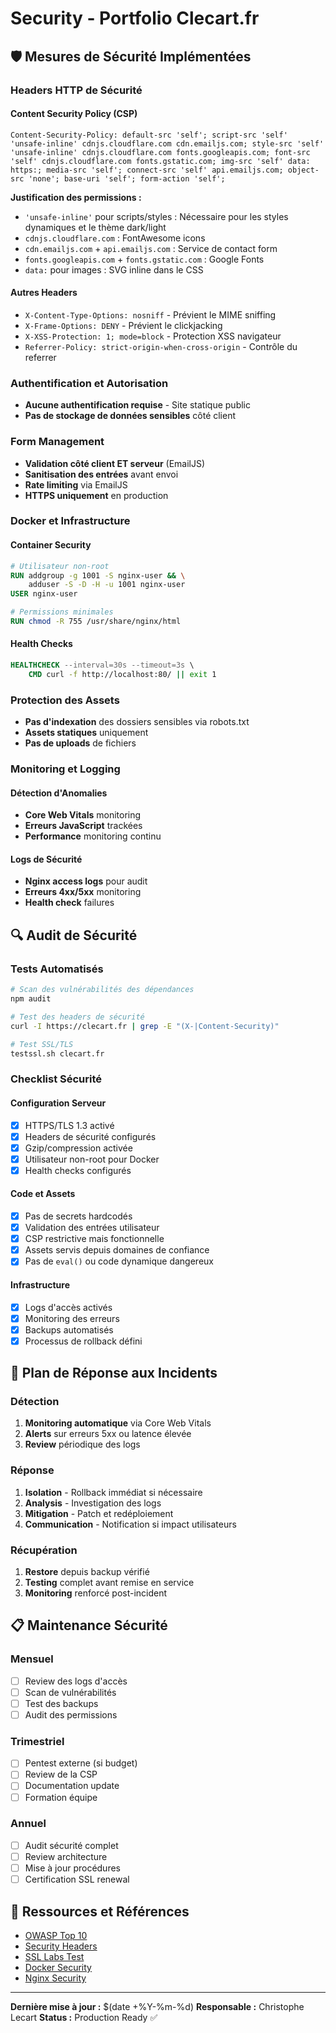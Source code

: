 # Security - Portfolio Clecart.fr

## 🛡️ Mesures de Sécurité Implémentées

### Headers HTTP de Sécurité

#### Content Security Policy (CSP)

```nginx
Content-Security-Policy: default-src 'self'; script-src 'self' 'unsafe-inline' cdnjs.cloudflare.com cdn.emailjs.com; style-src 'self' 'unsafe-inline' cdnjs.cloudflare.com fonts.googleapis.com; font-src 'self' cdnjs.cloudflare.com fonts.gstatic.com; img-src 'self' data: https:; media-src 'self'; connect-src 'self' api.emailjs.com; object-src 'none'; base-uri 'self'; form-action 'self';
```

**Justification des permissions :**

- `'unsafe-inline'` pour scripts/styles : Nécessaire pour les styles dynamiques et le thème dark/light
- `cdnjs.cloudflare.com` : FontAwesome icons
- `cdn.emailjs.com` + `api.emailjs.com` : Service de contact form
- `fonts.googleapis.com` + `fonts.gstatic.com` : Google Fonts
- `data:` pour images : SVG inline dans le CSS

#### Autres Headers

- `X-Content-Type-Options: nosniff` - Prévient le MIME sniffing
- `X-Frame-Options: DENY` - Prévient le clickjacking
- `X-XSS-Protection: 1; mode=block` - Protection XSS navigateur
- `Referrer-Policy: strict-origin-when-cross-origin` - Contrôle du referrer

### Authentification et Autorisation

- **Aucune authentification requise** - Site statique public
- **Pas de stockage de données sensibles** côté client

### Form Management

- **Validation côté client ET serveur** (EmailJS)
- **Sanitisation des entrées** avant envoi
- **Rate limiting** via EmailJS
- **HTTPS uniquement** en production

### Docker et Infrastructure

#### Container Security

```dockerfile
# Utilisateur non-root
RUN addgroup -g 1001 -S nginx-user && \
    adduser -S -D -H -u 1001 nginx-user
USER nginx-user

# Permissions minimales
RUN chmod -R 755 /usr/share/nginx/html
```

#### Health Checks

```dockerfile
HEALTHCHECK --interval=30s --timeout=3s \
    CMD curl -f http://localhost:80/ || exit 1
```

### Protection des Assets

- **Pas d'indexation** des dossiers sensibles via robots.txt
- **Assets statiques** uniquement
- **Pas de uploads** de fichiers

### Monitoring et Logging

#### Détection d'Anomalies

- **Core Web Vitals** monitoring
- **Erreurs JavaScript** trackées
- **Performance** monitoring continu

#### Logs de Sécurité

- **Nginx access logs** pour audit
- **Erreurs 4xx/5xx** monitoring
- **Health check** failures

## 🔍 Audit de Sécurité

### Tests Automatisés

```bash
# Scan des vulnérabilités des dépendances
npm audit

# Test des headers de sécurité
curl -I https://clecart.fr | grep -E "(X-|Content-Security)"

# Test SSL/TLS
testssl.sh clecart.fr
```

### Checklist Sécurité

#### Configuration Serveur

- [x] HTTPS/TLS 1.3 activé
- [x] Headers de sécurité configurés
- [x] Gzip/compression activée
- [x] Utilisateur non-root pour Docker
- [x] Health checks configurés

#### Code et Assets

- [x] Pas de secrets hardcodés
- [x] Validation des entrées utilisateur
- [x] CSP restrictive mais fonctionnelle
- [x] Assets servis depuis domaines de confiance
- [x] Pas de `eval()` ou code dynamique dangereux

#### Infrastructure

- [x] Logs d'accès activés
- [x] Monitoring des erreurs
- [x] Backups automatisés
- [x] Processus de rollback défini

## 🚨 Plan de Réponse aux Incidents

### Détection

1. **Monitoring automatique** via Core Web Vitals
2. **Alerts** sur erreurs 5xx ou latence élevée
3. **Review** périodique des logs

### Réponse

1. **Isolation** - Rollback immédiat si nécessaire
2. **Analysis** - Investigation des logs
3. **Mitigation** - Patch et redéploiement
4. **Communication** - Notification si impact utilisateurs

### Récupération

1. **Restore** depuis backup vérifié
2. **Testing** complet avant remise en service
3. **Monitoring** renforcé post-incident

## 📋 Maintenance Sécurité

### Mensuel

- [ ] Review des logs d'accès
- [ ] Scan de vulnérabilités
- [ ] Test des backups
- [ ] Audit des permissions

### Trimestriel

- [ ] Pentest externe (si budget)
- [ ] Review de la CSP
- [ ] Documentation update
- [ ] Formation équipe

### Annuel

- [ ] Audit sécurité complet
- [ ] Review architecture
- [ ] Mise à jour procédures
- [ ] Certification SSL renewal

## 🔗 Ressources et Références

- [OWASP Top 10](https://owasp.org/www-project-top-ten/)
- [Security Headers](https://securityheaders.com/)
- [SSL Labs Test](https://www.ssllabs.com/ssltest/)
- [Docker Security](https://docs.docker.com/engine/security/)
- [Nginx Security](https://nginx.org/en/docs/http/ngx_http_security_module.html)

---

**Dernière mise à jour :** $(date +%Y-%m-%d)
**Responsable :** Christophe Lecart
**Status :** Production Ready ✅
